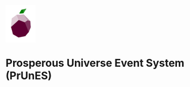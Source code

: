 <img src=".github/readme-logo.svg" height="100" align="center"/>

# Prosperous Universe Event System (PrUnES)